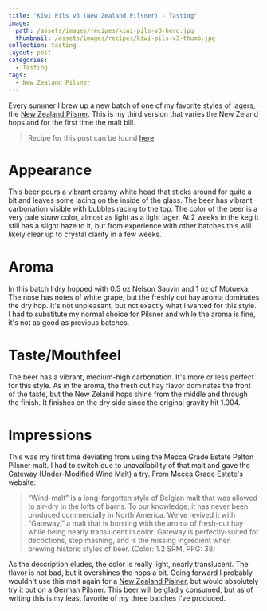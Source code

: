 ```yaml
---
title: "Kiwi Pils v3 (New Zealand Pilsner) - Tasting"
image:
  path: /assets/images/recipes/kiwi-pils-v3-hero.jpg
  thumbnail: /assets/images/recipes/kiwi-pils-v3-thumb.jpg
collection: tasting
layout: post
categories:
  - Tasting
tags:
  - New Zealand Pilsner
---
```


Every summer I brew up a new batch of one of my favorite styles of lagers, the
[New Zealand Pilsner](/recipes/#new-zealand-pilsner). This is my third version that varies
the New Zeland hops and for the first time the malt bill.

> Recipe for this post can be found [here](/recipes/kiwi-pils-v3/).

# Appearance

This beer pours a vibrant creamy white head that sticks around for quite a bit and leaves
some lacing on the inside of the glass. The beer has vibrant carbonation visible with
bubbles racing to the top. The color of the beer is a very pale straw color, almost as
light as a light lager. At 2 weeks in the keg it still has a slight haze to it, but from
experience with other batches this will likely clear up to crystal clarity in a few weeks.

# Aroma

In this batch I dry hopped with 0.5 oz Nelson Sauvin and 1 oz of Motueka.
The nose has notes of white grape, but the freshly cut hay aroma dominates the dry hop.
It's not unpleasant, but not exactly what I wanted for this style. I had to substitute
my normal choice for Pilsner and while the aroma is fine, it's not as good as previous
batches.

# Taste/Mouthfeel

The beer has a vibrant, medium-high carbonation.  It's more or less perfect for this style.
As in the aroma, the fresh cut hay flavor dominates the front of the taste, but the New
Zeland hops shine from the middle and through the finish. It finishes on the dry side
since the original gravity hit 1.004.

# Impressions

This was my first time deviating from using the Mecca Grade Estate Pelton Pilsner malt.
I had to switch due to unavailability of that malt and gave the Gateway (Under-Modified
Wind Malt) a try.  From Mecca Grade Estate's website:

> “Wind-malt” is a long-forgotten style of Belgian malt that was allowed to air-dry in the lofts of barns. To our knowledge, it has never been produced commercially in North America. We’ve revived it with “Gateway,” a malt that is bursting with the aroma of fresh-cut hay while being nearly translucent in color. Gateway is perfectly-suited for decoctions, step mashing, and is the missing ingredient when brewing historic styles of beer. (Color: 1.2 SRM, PPG: 38)

As the description eludes, the color is really light, nearly translucent. The flavor is
not bad, but it overshines the hops a bit.  Going forward I probably wouldn't use this
malt again for a [New Zealand Pislner](/recipes/#new-zealand-pilsner), but would absolutely
try it out on a German Pilsner. This beer will be gladly consumed, but as of writing this
is my least favorite of my three batches I've produced.
